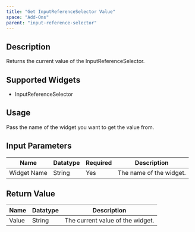 ```yaml
---
title: "Get InputReferenceSelector Value"
space: "Add-Ons"
parent: "input-reference-selector"
---
```

## Description
Returns the current value of the InputReferenceSelector.

## Supported Widgets
+ InputReferenceSelector

## Usage
Pass the name of the widget you want to get the value from.

## Input Parameters



Name | Datatype | Required | Description
---- | -------- | ------- |---------------
Widget Name | String | Yes | The name of the widget.

## Return Value

Name | Datatype | Description
---- | --------- | ---------------
Value | String | The current value of the widget.
